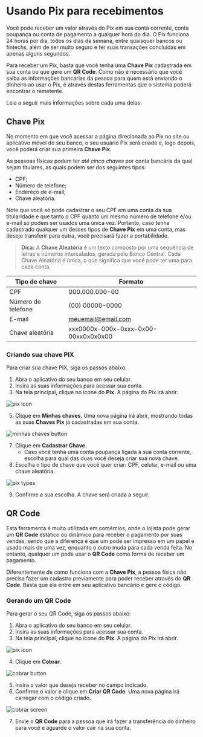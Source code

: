 # Usando Pix para recebimentos
Você pode receber um valor através do Pix em sua conta corrente, conta poupança ou conta de pagamento a qualquer hora do dia. O Pix funciona 24 horas por dia, todos os dias da semana, entre quaisquer bancos ou fintechs, além de ser muito seguro e ter suas transações concluídas em apenas alguns segundos.

Para receber um Pix, basta que você tenha uma **Chave Pix** cadastrada em sua conta ou que gere um **QR Code**. Como não é necessário que você saiba as informações bancárias da pessoa para quem está enviando o dinheiro ao usar o Pix, é através destas ferramentas que o sistema poderá encontrar o remetente.

Leia a seguir mais informações sobre cada uma delas.

## Chave Pix
No momento em que você acessar a página direcionada ao Pix no site ou aplicativo móvel do seu banco, o seu usuário Pix será criado e, logo depois, você poderá criar sua primeira **Chave Pix**.

As pessoas físicas podem ter *até cinco chaves* por conta bancária da qual sejam titulares, as quais podem ser dos seguintes tipos:
- CPF;
- Número de telefone;
- Endereço de e-mail;
- Chave aleatória.

Note que você só pode cadastrar o seu CPF em uma conta da sua titularidade e que tanto o CPF quanto um mesmo número de telefone e/ou e-mail só podem ser usados uma única vez. Portanto, caso tenha cadastrado qualquer um desses tipos de **Chave Pix** em uma conta, mas deseje transferir para outra, você precisará fazer a portabilidade.

> **Dica:** A **Chave Aleatória** é um texto composto por uma sequência de letras e números intercalados, gerada pelo Banco Central. Cada Chave Aleatória é única, o que significa que você pode ter uma para cada conta.

| Tipo de chave  | Formato |
| ------------- | ------------- |
| CPF  | 000.000.000-00  |
| Número de telefone  | (00) 00000-0000  |
| E-mail | meuemail@email.com |
| Chave aleatória | xxx0000x-000x-0xxx-0x00-00xx0x0x0x00 |



### Criando sua chave PIX
Para criar sua chave PIX, siga os passos abaixo.

1. Abra o aplicativo do seu banco em seu celular.
2. Insira as suas informações para acessar sua conta.
3. Na tela principal, clique no ícone do **Pix**. A página do Pix irá abrir.
   
![pix icon](https://github.com/Karina244/pix-tutorial/blob/main/1.PNG)

5. Clique em **Minhas chaves**. Uma nova página irá abrir, mostrando todas as suas **Chaves Pix** já cadastradas em sua conta.

![minhas chaves button](https://github.com/Karina244/pix-tutorial/blob/main/2.PNG)

7. Clique em **Cadastrar Chave**. 
    - Caso você tenha uma conta poupança ligada à sua conta corrente, escolha para qual das duas você deseja criar sua nova chave.
8. Escolha o tipo de chave que você quer criar: CPF, celular, e-mail ou uma chave aleatória.

![pix types](https://github.com/Karina244/pix-tutorial/blob/main/4.PNG)

9. Confirme a sua escolha. A chave será criada a seguir.

## QR Code
Esta ferramenta é muito utilizada em comércios, onde o lojista pode gerar um **QR Code** estático ou dinâmico para receber o pagamento por suas vendas, sendo que a diferença é que um pode ser impresso em um papel e usado mais de uma vez, enquanto o outro muda para cada venda feita. No entanto, qualquer um pode usar o **QR Code** como forma de receber um pagamento.

Diferentemente de como funciona com a **Chave Pix**, a pessoa física não precisa fazer um cadastro previamente para poder receber através do **QR Code**. Basta que ela entre em seu aplicativo bancário e gere o código.

### Gerando um QR Code
Para gerar o seu QR Code, siga os passos abaixo:

1. Abra o aplicativo do seu banco em seu celular.
2. Insira as suas informações para acessar sua conta.
3. Na tela principal, clique no ícone do **Pix**. A página do Pix irá abrir.

![pix icon](https://github.com/Karina244/pix-tutorial/blob/main/1.PNG)

4. Clique em **Cobrar**.

![cobrar button](https://github.com/Karina244/pix-tutorial/blob/main/3.PNG)

5. Insira o valor que deseja receber no campo indicado.
6. Confirme o valor e clique em **Criar QR Code**. Uma nova página irá carregar com o código criado.

![cobrar screen](https://github.com/Karina244/pix-tutorial/blob/main/5.PNG)

7. Envie o **QR Code** para a pessoa que irá fazer a transferência do dinheiro para você e aguarde o valor cair na sua conta.
